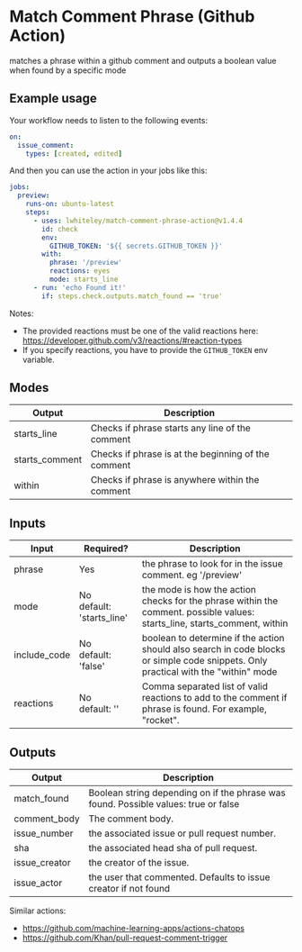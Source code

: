 # Match Comment Phrase (Github Action)

matches a phrase within a github comment and outputs a boolean value when found by a specific mode

## Example usage

Your workflow needs to listen to the following events:

```yml
on:
  issue_comment:
    types: [created, edited]
```

And then you can use the action in your jobs like this:

```yml
jobs:
  preview:
    runs-on: ubuntu-latest
    steps:
      - uses: lwhiteley/match-comment-phrase-action@v1.4.4
        id: check
        env:
          GITHUB_TOKEN: '${{ secrets.GITHUB_TOKEN }}'
        with:
          phrase: '/preview'
          reactions: eyes
          mode: starts_line
      - run: 'echo Found it!'
        if: steps.check.outputs.match_found == 'true'
```

Notes:

- The provided reactions must be one of the valid reactions here: https://developer.github.com/v3/reactions/#reaction-types
- If you specify reactions, you have to provide the `GITHUB_TOKEN` env variable.

## Modes

| Output         | Description                                         |
| -------------- | --------------------------------------------------- |
| starts_line    | Checks if phrase starts any line of the comment     |
| starts_comment | Checks if phrase is at the beginning of the comment |
| within         | Checks if phrase is anywhere within the comment     |

## Inputs

| Input        | Required?                      | Description                                                                                                                         |
| ------------ | ------------------------------ | ----------------------------------------------------------------------------------------------------------------------------------- |
| phrase       | Yes                            | the phrase to look for in the issue comment. eg '/preview'                                                                          |
| mode         | No <br/>default: 'starts_line' | the mode is how the action checks for the phrase within the comment. possible values: starts_line, starts_comment, within           |
| include_code | No <br/>default: 'false'       | boolean to determine if the action should also search in code blocks or simple code snippets. Only practical with the "within" mode |
| reactions    | No <br/> default: ''           | Comma separated list of valid reactions to add to the comment if phrase is found. For example, "rocket".                            |

## Outputs

| Output        | Description                                                                         |
| ------------- | ----------------------------------------------------------------------------------- |
| match_found   | Boolean string depending on if the phrase was found. Possible values: true or false |
| comment_body  | The comment body.                                                                   |
| issue_number  | the associated issue or pull request number.                                        |
| sha           | the associated head sha of pull request.                                            |
| issue_creator | the creator of the issue.                                                           |
| issue_actor   | the user that commented. Defaults to issue creator if not found                     |

Similar actions:

- https://github.com/machine-learning-apps/actions-chatops
- https://github.com/Khan/pull-request-comment-trigger
